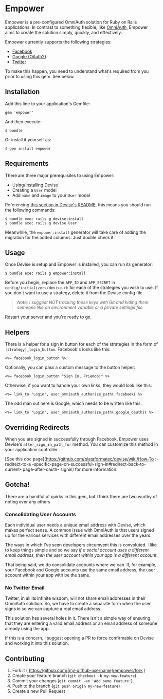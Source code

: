 Empower
==========

Empower is a pre-configured OmniAuth solution for Ruby on Rails applications.
In contrast to something flexible, like
[OmniAuth](https://github.com/intridea/omniauth), Empower aims to create the
solution simply, quickly, and effectively.

Empower currently supports the following strategies:

* [Facebook](https://github.com/mkdynamic/omniauth-facebook)
* [Google (OAuth2)](https://github.com/zquestz/omniauth-google-oauth2)
* [Twitter](https://github.com/arunagw/omniauth-twitter)

To make this happen, you need to understand what's required from you prior to
using this gem. See below.

Installation
----------

Add this line to your application's Gemfile:

```text
gem 'empower'
```

And then execute:

```text
$ bundle
```

Or install it yourself as:

```text
$ gem install empower
```

Requirements
----------

There are three major prerequisites to using Empower:

* Using/installing [Devise](https://github.com/plataformatec/devise)
* Creating a `User` model
* Add `name` and `image` to your `User` model

Referencing [this section in Devise's
README](https://github.com/plataformatec/devise#getting-started), this means
you should run the following commands:

```text
$ bundle exec rails g devise:install
$ bundle exec rails g devise User
```

Meanwhile, the `empower:install` generator will take care of adding the
migration for the added columns. Just double check it.

Usage
----------

Once Devise is setup and Empower is installed, you can run its generator:

```text
$ bundle exec rails g empower:install
```

Before you begin, replace the `APP_ID` and `APP_SECRET` in
`config/initializers/devise.rb` for each of the strategies you wish to use. If
you don't want to use a strategy, delete it from the Devise config file.

> *Note: I suggest NOT tracking these keys with Git and hiding them someone
> like an environment variable or a private settings file.*

Restart your server and you're ready to go.

Helpers
----------

There is a helper for a sign in button for each of the strategies in the form
of `[strategy]_login_button`. Facebook's looks like this:

```erb
<%= facebook_login_button %>
```

Optionally, you can pass a custom message to the button helper:

```erb
<%= facebook_login_button "Sign In, Friendo!" %>
```

Otherwise, if you want to handle your own links, they would look like this:

```erb
<%= link_to 'Login', user_omniauth_authorize_path(:facebook) %>
```

The odd man out here is Google, which needs to be written like this:

```erb
<%= link_to 'Login', user_omniauth_authorize_path(:google_oauth2) %>
```

Overriding Redirects
----------

When you are signed in successfully through Facebook, Empower uses Devise's
`after_sign_in_path_for` method. You can customize this method in your
application controller

[See this doc page](https://github.com/plataformatec/devise/wiki/How-To
:-redirect-to-a -specific-page-on-successful-sign-in#redirect-back-to-current-
page-after-oauth- signin) for more information.

Gotcha!
----------

There are a handful of quirks in this gem, but I think there are two worthy of
noting over any others

### Consolidating User Accounts

Each individual user needs a unique email address with Devise, which makes
perfect sense. A common issue with OmniAuth is that users signed up for the
various services with different email addresses over the years.

The ways in which I've seen developers circumvent this is convoluted. I like to
keep things simple and so we say *if a social account uses a different email
address, then the user account within your app is a different account.*

That being said, we do consolidate accounts where we can. If, for example, your
Facebook and Google accounts use the same email address, the user account
within your app with be the same.

### No Twitter Email

Twitter, in all its infinite wisdom, will not share email addresses in their
OmniAuth solution. So, we have to create a separate form when the user signs in
so we can capture a real email address.

This solution has several holes in it. There isn't a simple way of ensuring
that they are entering a valid email address or an email address of someone
already using the app.

If this is a concern, I suggest opening a PR to force confirmable on Devise and
working it into this solution.

Contributing
----------

1. Fork it ( https://github.com/[my-github-username]/empower/fork )
2. Create your feature branch (`git checkout -b my-new-feature`)
3. Commit your changes (`git commit -am 'Add some feature'`)
4. Push to the branch (`git push origin my-new-feature`)
5. Create a new Pull Request
